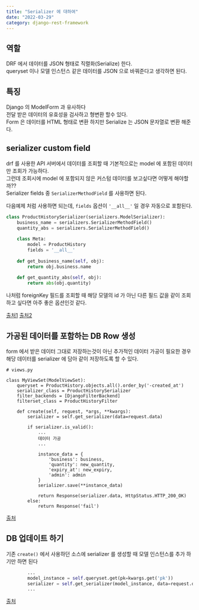 ```yaml
---
title: "Serializer 에 대하여"
date: "2022-03-29"
category: django-rest-framework
---
```


## 역할
DRF 에서 데이터를 JSON 형태로 직렬화(Serialize) 한다.  
queryset 이나 모델 인스턴스 같은 데이터를 JSON 으로 바꿔준다고 생각하면 된다.

## 특징
Django 의 ModelForm 과 유사하다  
전달 받은 데이터의 유효성을 검사하고 형변환 할수 있다.  
Form 은 데이터를 HTML 형태로 변환 하지만 Serialize 는 JSON 문자열로 변환 해준다.

## serializer custom field
drf 를 사용한 API 서버에서 데이터를 조회할 때 기본적으로는 model 에 포함된 데이터만 조회가 가능하다.  
그런데 조회시에 model 에 포함되지 않은 커스텀 데이터를 보고싶다면 어떻게 해야할까??  
Serializer fields 중 `SerializerMethodField` 를 사용하면 된다.  

다음예제 처럼 사용하면 되는데, `fields` 옵션이 `'__all__'` 일 경우 자동으로 포함된다.
```python
class ProductHistorySerializer(serializers.ModelSerializer):
    business_name = serializers.SerializerMethodField()
    quantity_abs = serializers.SerializerMethodField()
    
    class Meta:
        model = ProductHistory
        fields = '__all__'
    
    def get_business_name(self, obj):
        return obj.business.name
    
    def get_quantity_abs(self, obj):
        return abs(obj.quantity)
```
나처럼 foreignKey 필드를 조회할 때 해당 모델의 id 가 아닌 다른 필드 값을 같이 조회하고 싶다면 아주 좋은 옵션인것 같다.  

[출처1](https://www.django-rest-framework.org/api-guide/fields/#serializermethodfield)
[출처2](https://ssungkang.tistory.com/entry/Django-Serializer-Custom-Field-SerializerMethodField)

## 가공된 데이터를 포함하는 DB Row 생성
form 에서 받은 데이터 그대로 저장하는것이 아닌 추가적인 데이터 가공이 필요한 경우 해당 데이터를 serializer 에 담아 같이 저장하도록 할 수 있다.
```
# views.py

class MyViewSet(ModelViewSet):
    queryset = ProductHistory.objects.all().order_by('-created_at')
    serializer_class = ProductHistorySerializer
    filter_backends = [DjangoFilterBackend]
    filterset_class = ProductHistoryFilter
    
    def create(self, request, *args, **kwargs):
        serializer = self.get_serializer(data=request.data)
    
        if serializer.is_valid():
            ...
            데이터 가공
            ...
            
            instance_data = {
                'business': business,
                'quantity': new_quantity,
                'expiry_at': new_expiry,
                'admin': admin
            }
            serializer.save(**instance_data)
            
            return Response(serializer.data, HttpStatus.HTTP_200_OK)
        else:
            return Response('fail')
```

[출처](https://show-me-the-money.tistory.com/entry/Django-Rest-Framework-Serializer%EC%97%90-Model-Instance%EB%A5%BC-%EC%9D%B8%EC%9E%90%EA%B0%92%EC%9C%BC%EB%A1%9C-%EB%B3%B4%EB%82%B4%EA%B8%B0)

## DB 업데이트 하기
기존 `create()` 에서 사용하던 소스에 serializer 를 생성할 때 모델 인스턴스를 추가 하기만 하면 된다

```python
        ...
        model_instance = self.queryset.get(pk=kwargs.get('pk'))
        serializer = self.get_serializer(model_instance, data=request.data)
        ...
```

[출처](https://stackoverflow.com/questions/37021954/django-update-viewset)
